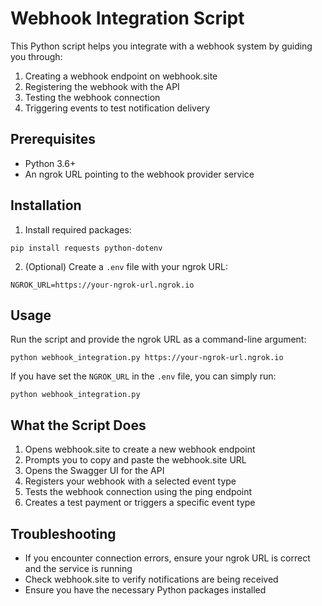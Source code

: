 # Webhook Integration Script

This Python script helps you integrate with a webhook system by guiding you through:
1. Creating a webhook endpoint on webhook.site
2. Registering the webhook with the API
3. Testing the webhook connection
4. Triggering events to test notification delivery

## Prerequisites

- Python 3.6+
- An ngrok URL pointing to the webhook provider service

## Installation

1. Install required packages:
```
pip install requests python-dotenv
```

2. (Optional) Create a `.env` file with your ngrok URL:
```
NGROK_URL=https://your-ngrok-url.ngrok.io
```

## Usage

Run the script and provide the ngrok URL as a command-line argument:

```
python webhook_integration.py https://your-ngrok-url.ngrok.io
```

If you have set the `NGROK_URL` in the `.env` file, you can simply run:

```
python webhook_integration.py
```

## What the Script Does

1. Opens webhook.site to create a new webhook endpoint
2. Prompts you to copy and paste the webhook.site URL
3. Opens the Swagger UI for the API
4. Registers your webhook with a selected event type
5. Tests the webhook connection using the ping endpoint
6. Creates a test payment or triggers a specific event type

## Troubleshooting

- If you encounter connection errors, ensure your ngrok URL is correct and the service is running
- Check webhook.site to verify notifications are being received
- Ensure you have the necessary Python packages installed 